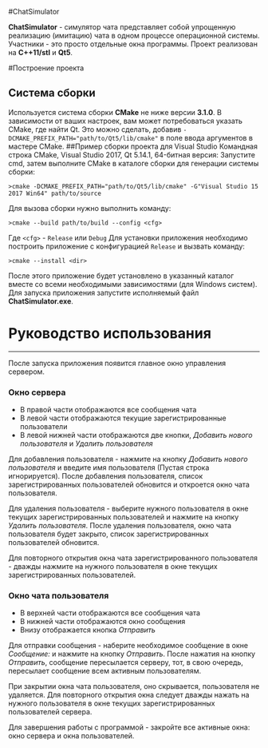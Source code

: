 #ChatSimulator

**ChatSimulator** - симулятор чата представляет собой упрощенную реализацию (имитацию) чата в одном процессе операционной системы. Участники - это просто отдельные окна программы.
Проект реализован на **C++11/stl** и **Qt5**.

#Построение проекта

## Система сборки

Используется система сборки **CMake** не ниже версии **3.1.0**. В зависимости от ваших настроек, вам может потребоваться указать CMake, где найти Qt. Это можно сделать, добавив `-DCMAKE_PREFIX_PATH="path/to/Qt5/lib/cmake"` в поле ввода аргументов в мастере CMake.
##Пример сборки проекта для Visual Studio
Командная строка CMake, Visual Studio 2017, Qt 5.14.1, 64-битная версия: Запустите cmd, затем выполните CMake в каталоге сборки для генерации системы сборки:

```
>cmake -DCMAKE_PREFIX_PATH="path/to/Qt5/lib/cmake" -G"Visual Studio 15 2017 Win64" path/to/source
```

Для вызова сборки нужно выполнить команду:

```
>cmake --build path/to/build --config <cfg>
```

Где `<cfg>` - `Release` или `Debug`
Для установки приложения необходимо построить приложение с конфигурацией `Release` и вызвать команду:

```
>cmake --install <dir>
```

После этого приложение будет установлено в указанный каталог вместе со всеми необходимыми зависимостями (для Windows систем).
Для запуска приложения запустите исполняемый файл **ChatSimulator.exe**.
# Руководство использования
------
После запуска приложения появится главное окно управления сервером.

### Окно сервера

* В правой части отображаются все сообщения чата
* В левой части отображаются текущие зарегистрированные пользователи
* В левой нижней части отображаются две кнопки, *Добавить нового пользователя* и *Удалить пользователя*

Для добавления пользователя - нажмите на кнопку *Добавить нового пользователя* и введите имя пользователя (Пустая строка игнорируется). После добавления пользователя, список зарегистрированных пользователей обновится и откроется окно чата пользователя.

Для удаления пользователя - выберите нужного пользователя в окне текущих зарегистрированных пользователей и нажмите на кнопку *Удалить пользователя*. После удаления пользователя, окно чата пользователя будет закрыто, список зарегистрированных пользователей обновится.

Для повторного открытия окна чата зарегистрированного пользователя - дважды нажмите на нужного пользователя в окне текущих зарегистрированных пользователей.

### Окно чата пользователя

* В верхней части отображаются все сообщения чата
* В нижней части отображаются окно сообщения
* Внизу отображается кнопка *Отправить*

Для отправки сообщения - наберите необходимое сообщение в окне *Сообщение:* и нажмите на кнопку *Отправить*. После нажатия на кнопку *Отправить*, сообщение пересылается серверу, тот, в свою очередь, пересылает сообщение всем активным пользователям.

При закрытии окна чата пользователя, оно скрывается, пользователя не удаляется. Для повторного открытия окна следует дважды нажать на нужного пользователя в окне текущих зарегистрированных пользователей сервера.

Для завершения работы с программой - закройте все активные окна: окно сервера и окна пользователей.

